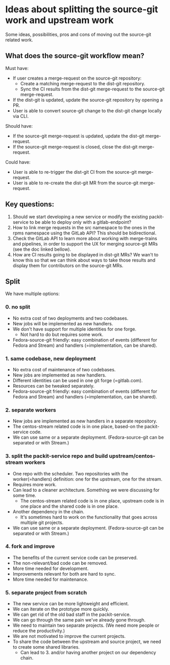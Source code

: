 # Ideas about splitting the source-git work and upstream work

Some ideas, possibilities, pros and cons of moving out the source-git related work.

## What does the source-git workflow mean?

Must have:

- If user creates a merge-request on the source-git repository:
  - Create a matching merge-request to the dist-git repository.
  - Sync the CI results from the dist-git merge-request to the source-git merge-request.
- If the dist-git is updated, update the source-git repository by opening a PR.
- User is able to convert source-git change to the dist-git change locally via CLI.

Should have:

- If the source-git merge-request is updated, update the dist-git merge-request.
- If the source-git merge-request is closed, close the dist-git merge-request.

Could have:

- User is able to re-trigger the dist-git CI from the source-git merge-request.
- User is able to re-create the dist-git MR from the source-git merge-request.

## Key questions:

1. Should we start developing a new service or modify the existing packit-service to be able to deploy only with a gitlab-endpoint?
2. How to link merge requests in the src namespace to the ones in the rpms namespace using the GitLab API? This should be bidirectional.
3. Check the GitLab API to learn more about working with merge-trains and pipelines, in order to support the UX for merging source-git MRs (see the doc linked bellow).
4. How are CI results going to be displayed in dist-git MRs? We wan't to know this so that we can think about ways to take those results and display them for contributors on the source-git MRs.

## Split

We have multiple options:

### 0. no split

- No extra cost of two deployments and two codebases.
- New jobs will be implemented as new handlers.
- We don't have support for multiple identities for one forge.
  - Not hard to do but requires some work.
- Fedora-source-git friendly: easy combination of events (different for Fedora and Stream)
  and handlers (=implementation, can be shared).

### 1. same codebase, new deployment

- No extra cost of maintenance of two codebases.
- New jobs are implemented as new handlers.
- Different identities can be used in one git forge (=gitlab.com).
- Resources can be tweaked separately.
- Fedora-source-git friendly: easy combination of events (different for Fedora and Stream)
  and handlers (=implementation, can be shared).

### 2. separate workers

- New jobs are implemented as new handlers in a separate repository.
- The centos-stream related code is in one place, based-on the packit-service code.
- We can use same or a separate deployment.
  (Fedora-source-git can be separated or with Stream.)

### 3. split the packit-service repo and build upstream/centos-stream workers

- One repo with the scheduler.
  Two repositories with the worker(=handlers) definition: one for the upstream, one for the stream.
- Requires more work.
- Can lead to a cleaner architecture. Something we were discussing for some time.
  - The centos-stream related code is in one place,
    upstream code is in one place and
    the shared code is in one place.
- Another dependency in the chain.
  - It's sometimes hard to work on the functionality that goes across multiple git projects.
- We can use same or a separate deployment.
  (Fedora-source-git can be separated or with Stream.)

### 4. fork and improve

- The benefits of the current service code can be preserved.
- The non-relevant/bad code can be removed.
- More time needed for development.
- Improvements relevant for both are hard to sync.
- More time needed for maintenance.

### 5. separate project from scratch

- The new service can be more lightweight and efficient.
- We can iterate on the prototype more quickly.
- We can get rid of the old bad staff in the packit-service.
- We can go through the same pain we've already gone through.
- We need to maintain two separate projects. (We need more people or reduce the productivity.)
- We are not motivated to improve the current projects.
- To share the code between the upstream and source project, we need to create some shared libraries.
  - Can lead to 3. and/or having another project on our dependency chain.
